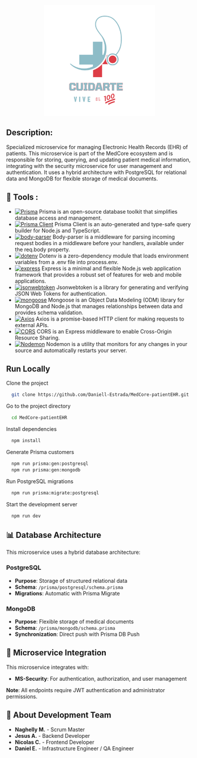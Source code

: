 <a name="readme-top"></a>

<div align="center">
<p>
  <img width="300px" src="./src/assets/images/Cuidarte_vive_al_100.png" alt="Logo" />
</p>
</div>

## Description:

Specialized microservice for managing Electronic Health Records (EHR) of patients. This microservice is part of the MedCore ecosystem and is responsible for storing, querying, and updating patient medical information, integrating with the security microservice for user management and authentication. It uses a hybrid architecture with PostgreSQL for relational data and MongoDB for flexible storage of medical documents.

## 🎨 Tools :
- [![Prisma][Prisma-logo]][Prisma-url] Prisma is an open-source database toolkit that simplifies database access and management.
- [![Prisma Client][PrismaClient-logo]][PrismaClient-url] Prisma Client is an auto-generated and type-safe query builder for Node.js and TypeScript.
- [![body-parser][body-parser-logo]][body-parser-url] Body-parser is a middleware for parsing incoming request bodies in a middleware before your handlers, available under the req.body property.
- [![dotenv][dotenv-logo]][dotenv-url] Dotenv is a zero-dependency module that loads environment variables from a .env file into process.env.
- [![express][express-logo]][express-url] Express is a minimal and flexible Node.js web application framework that provides a robust set of features for web and mobile applications.
- [![jsonwebtoken][jsonwebtoken-logo]][jsonwebtoken-url] Jsonwebtoken is a library for generating and verifying JSON Web Tokens for authentication.
- [![mongoose][mongoose-logo]][mongoose-url] Mongoose is an Object Data Modeling (ODM) library for MongoDB and Node.js that manages relationships between data and provides schema validation.
- [![Axios][axios-logo]][axios-url] Axios is a promise-based HTTP client for making requests to external APIs.
- [![CORS][cors-logo]][cors-url] CORS is an Express middleware to enable Cross-Origin Resource Sharing.
- [![Nodemon][nodemon-logo]][nodemon-url] Nodemon is a utility that monitors for any changes in your source and automatically restarts your server.


[Prisma-logo]: https://img.shields.io/badge/Prisma-000000?style=for-the-badge&logo=prisma
[Prisma-url]: https://www.prisma.io/
[PrismaClient-logo]: https://img.shields.io/badge/Prisma_Client-000000?style=for-the-badge&logo=prisma
[PrismaClient-url]: https://www.prisma.io/
[body-parser-logo]: https://img.shields.io/badge/body_parser-000000?style=for-the-badge&logo=nodedotjs
[body-parser-url]: https://www.npmjs.com/package/body-parser
[dotenv-logo]: https://img.shields.io/badge/dotenv-000000?style=for-the-badge&logo=nodedotjs
[dotenv-url]: https://www.npmjs.com/package/dotenv
[express-logo]: https://img.shields.io/badge/Express-000000?style=for-the-badge&logo=express
[express-url]: https://expressjs.com/
[jsonwebtoken-logo]: https://img.shields.io/badge/jsonwebtoken-000000?style=for-the-badge&logo=nodedotjs
[jsonwebtoken-url]: https://www.npmjs.com/package/jsonwebtoken
[mongoose-logo]: https://img.shields.io/badge/Mongoose-000000?style=for-the-badge&logo=mongoose
[mongoose-url]: https://mongoosejs.com/
[axios-logo]: https://img.shields.io/badge/Axios-000000?style=for-the-badge&logo=axios
[axios-url]: https://axios-http.com/
[cors-logo]: https://img.shields.io/badge/CORS-000000?style=for-the-badge&logo=nodedotjs
[cors-url]: https://www.npmjs.com/package/cors
[nodemon-logo]: https://img.shields.io/badge/Nodemon-000000?style=for-the-badge&logo=nodemon
[nodemon-url]: https://www.npmjs.com/package/nodemon


## Run Locally

Clone the project

```bash
  git clone https://github.com/Daniell-Estrada/MedCore-patientEHR.git
```

Go to the project directory

```bash
  cd MedCore-patientEHR
```

Install dependencies

```bash
  npm install
```

Generate Prisma customers

```bash
  npm run prisma:gen:postgresql
  npm run prisma:gen:mongodb
```

Run PostgreSQL migrations

```bash
  npm run prisma:migrate:postgresql
```

Start the development server

```bash
  npm run dev
```

## 📊 Database Architecture

This microservice uses a hybrid database architecture:

### PostgreSQL
- **Purpose**: Storage of structured relational data
- **Schema**: `/prisma/postgresql/schema.prisma`
- **Migrations**: Automatic with Prisma Migrate

### MongoDB
- **Purpose**: Flexible storage of medical documents
- **Schema**: `/prisma/mongodb/schema.prisma`
- **Synchronization**: Direct push with Prisma DB Push

## 🔗 Microservice Integration

This microservice integrates with:
- **MS-Security**: For authentication, authorization, and user management

**Note**: All endpoints require JWT authentication and administrator permissions.

## 🚀 About Development Team

- **Naghelly M.** - Scrum Master
- **Jesus A.** - Backend Developer
- **Nicolas C.** - Frontend Developer
- **Daniel E.** - Infrastructure Engineer / QA Engineer
</div>
